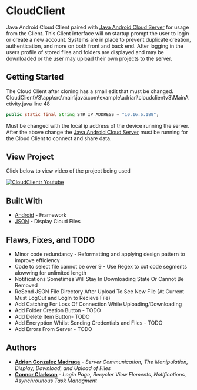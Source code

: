# CloudClient
Java Android Cloud Client paired with [Java Android Cloud Server](https://github.com/Adrian-Gonzalez-Madruga/CloudServer) for usage from the Client. This Client interface will on startup prompt the user to login or create a new account. Systems are in place to prevent duplicate creation, authentication, and more on both front and back end. After logging in the users profile of stored files and folders are displayed and may be downloaded or the user may upload their own projects to the server.

## Getting Started
The Cloud Client after cloning has a small edit that must be changed.
CloudClientV3\app\src\main\java\com\example\adrian\cloudclientv3\MainActivity.java line 48
```java
public static final String STR_IP_ADDRESS = "10.16.6.188";
```
Must be changed with the local ip address of the device running the server.
After the above change the [Java Android Cloud Server](https://github.com/Adrian-Gonzalez-Madruga/CloudServer) must be running for the Cloud Client to connect and share data.

## View Project
Click below to view video of the project being used

[![CloudClientr Youtube](http://img.youtube.com/vi/x-qbk-35JNc/0.jpg)](http://www.youtube.com/watch?v=x-qbk-35JNc "CloudClient")

## Built With

* [Android](https://developer.android.com/) - Framework
* [JSON](https://www.json.org/) - Display Cloud Files

## Flaws, Fixes, and TODO

* Minor code redundancy - Reformatting and applying design pattern to improve efficiency
* Code to select file cannot be over 9 - Use Regex to cut code segments alowwing for unlimited length
* Notifications Sometimes Will Stay In Downloading State Or Cannot Be Removed
* ReSend JSON File Directory After Upload To See New File (At Current Must LogOut and LogIn to Recieve File)
* Add Catching For Loss Of Connection While Uploading/Downloading
* Add Folder Creation Button - TODO
* Add Delete Item Button- TODO
* Add Encryption Whilst Sending Credentials and Files - TODO
* Add Errors From Server - TODO


## Authors

* **[Adrian Gonzalez Madruga](https://github.com/Adrian-Gonzalez-Madruga)** - *Server Communication, The Manipulation, Display, Download, and Upload of Files*
* **[Connor Clarkson](https://github.com/clarksoc)** - *Login Page, Recycler View Elements, Notifications, Asynchrounous Task Managment*
